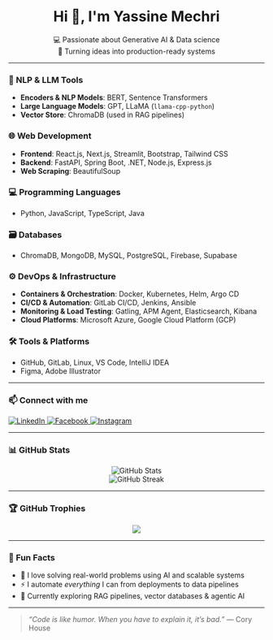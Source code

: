 <h1 align="center">Hi 👋, I'm Yassine Mechri</h1>
<p align="center">
  💻 Passionate about Generative AI & Data science <br>
  🚀 Turning ideas into production-ready systems
</p>

---

### 🧠 NLP & LLM Tools
- **Encoders & NLP Models**: BERT, Sentence Transformers  
- **Large Language Models**: GPT, LLaMA (`llama-cpp-python`)  
- **Vector Store**: ChromaDB (used in RAG pipelines)

### 🌐 Web Development
- **Frontend**: React.js, Next.js, Streamlit, Bootstrap, Tailwind CSS  
- **Backend**: FastAPI, Spring Boot, .NET, Node.js, Express.js  
- **Web Scraping**: BeautifulSoup  

### 💻 Programming Languages
- Python, JavaScript, TypeScript, Java

### 🗃️ Databases
- ChromaDB, MongoDB, MySQL, PostgreSQL, Firebase, Supabase

### ⚙️ DevOps & Infrastructure
- **Containers & Orchestration**: Docker, Kubernetes, Helm, Argo CD  
- **CI/CD & Automation**: GitLab CI/CD, Jenkins, Ansible  
- **Monitoring & Load Testing**: Gatling, APM Agent, Elasticsearch, Kibana  
- **Cloud Platforms**: Microsoft Azure, Google Cloud Platform (GCP)  

### 🛠️ Tools & Platforms
- GitHub, GitLab, Linux, VS Code, IntelliJ IDEA  
- Figma, Adobe Illustrator

---

### 📫 Connect with me

<p align="left">
  <a href="https://www.linkedin.com/in/yassinemechri/" target="_blank">
    <img alt="LinkedIn" src="https://img.shields.io/badge/LinkedIn-%230077B5.svg?&style=for-the-badge&logo=linkedin&logoColor=white" />
  </a>
  <a href="https://www.facebook.com/yassinemechri" target="_blank">
    <img alt="Facebook" src="https://img.shields.io/badge/Facebook-%231877F2.svg?&style=for-the-badge&logo=facebook&logoColor=white" />
  </a>
  <a href="https://www.instagram.com/yassinemechri" target="_blank">
    <img alt="Instagram" src="https://img.shields.io/badge/Instagram-%23E4405F.svg?&style=for-the-badge&logo=instagram&logoColor=white" />
  </a>
</p>

---

### 📊 GitHub Stats

<p align="center">
  <img src="https://github-readme-stats.vercel.app/api?username=yassinemechri&show_icons=true&theme=radical" alt="GitHub Stats" />
  <br />
  <img src="https://github-readme-streak-stats.herokuapp.com/?user=yassinemechri&theme=radical" alt="GitHub Streak" />
</p>

---

### 🏆 GitHub Trophies

<p align="center">
  <img src="https://github-profile-trophy.vercel.app/?username=yassinemechri&theme=radical&no-frame=true&column=4" />
</p>

---

### 🎯 Fun Facts

- 🧩 I love solving real-world problems using AI and scalable systems  
- ⚡ I automate *everything* I can from deployments to data pipelines  
- 🌱 Currently exploring RAG pipelines, vector databases & agentic AI

---

> *“Code is like humor. When you have to explain it, it’s bad.”* — Cory House

<!--
**mechriyassine/mechriyassine** is a ✨ _special_ ✨ repository because its `README.md` (this file) appears on your GitHub profile.

Here are some ideas to get you started:

- 🔭 I’m currently working on ...
- 🌱 I’m currently learning ...
- 👯 I’m looking to collaborate on ...
- 🤔 I’m looking for help with ...
- 💬 Ask me about ...
- 📫 How to reach me: ...
- 😄 Pronouns: ...
- ⚡ Fun fact: ...
-->
